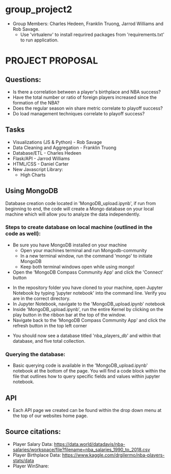 # group_project2
* Group Members: Charles Hedeen, Franklin Truong, Jarrod Williams and Rob Savage.
    * Use 'virtualenv' to install requrired packages from 'requirements.txt' to run application.

# PROJECT PROPOSAL

## Questions:

* Is there a correlation between a player's birthplace and NBA success?
* Have the total number or ratio of foreign players increased since the formation of the NBA?
* Does the regular season win share metric correlate to playoff success?
* Do load management techniques correlate to playoff success?

## Tasks

* Visualizations (JS & Python) - Rob Savage
* Data Cleaning and Aggregation - Franklin Truong
* Database/ETL - Charles Hedeen
* Flask/API - Jarrod Williams
* HTML/CSS - Daniel Carter
* New Javascript Library:
  * High Charts

## Using MongoDB

Database creation code located in 'MongoDB_upload.ipynb', if run from beginning to end, the code will create a Mongo database on your local machine which will allow you to analyze the data independently.

### Steps to create database on local machine (outlined in the code as well):
* Be sure you have MongoDB installed on your machine
  * Open your machines terminal and run Mongodb-community
  * In a new terminal window, run the command 'mongo' to initiate MongoDB
  * Keep both terminal windows open while using mongo!
* Open the 'MongoDB Compass Community App' and click the 'Connect' button
<!-- ![MongoDB Compass Community App Home Page](/Readme_files/Images/MongoDB_Home_Screen.png) -->
* In the repository folder you have cloned to your machine, open Jupyter Notebook by typing 'jupyter notebook' into the command line. Verify you are in the correct directory.
* In Jupyter Notebook, navigate to the 'MongoDB_upload.ipynb' notebook
* Inside 'MongoDB_upload.ipynb', run the entire Kernel by clicking on the play button in the ribbon bar at the top of the window.
* Navigate back to the 'MongoDB Compass Community App' and click the refresh button in the top left corner
<!-- ![Refresh DB List](/Readme_files/Images/Refresh_DB_List.png) -->
* You should now see a database titled 'nba_players_db' and within that database, and five total collection.
<!-- ![Final Data Display](/Readme_files/Images/Final_Data_Display.png) -->

### Querying the database:
* Basic querying code is available in the 'MongoDB_upload.ipynb' notebook at the bottom of the page. You will find a code block within the file that outlines how to query specific fields and values within jupyter notebook. 

## API
* Each API page we created can be found within the drop down menu at the top of our websites home page.

## Source citations:
* Player Salary Data:
  https://data.world/datadavis/nba-salaries/workspace/file?filename=nba_salaries_1990_to_2018.csv 
* Player Birthplace Data:
  https://www.kaggle.com/drgilermo/nba-players-stats/data 
* Player WinShare:

  